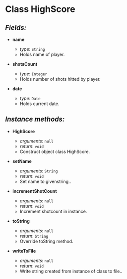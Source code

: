 # Class HighScore


## _Fields:_
- **name**
    - *type*: `String`
    - Holds name of player.

- **shotsCount**
    - *type*: `Integer`
    - Holds number of shots hitted by player.

- **date**
    - *type*: `Date`
    - Holds current date.


## _Instance methods:_
- **HighScore**
    - *arguments*: `null`
    - *return*: `void`
    - Construct object class HighScore.

- **setName**
    - *arguments*: `String`
    - *return*: `void`
    - Set name to givenstring..

- **incrementShotCount**
    - *arguments*: `null`
    - *return*: `void`
    - Increment shotcount in instance.

- **toString**
    - *arguments*: `null`
    - *return*: `String`
    - Override toString method.

- **writeToFile**
    - *arguments*: `null`
    - *return*: `void`
    - Write string created from instance of class to file..
